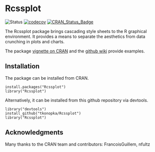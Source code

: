 # Rcssplot

![Status](https://travis-ci.org/tkonopka/Rcssplot.svg?branch=master)
[![codecov](https://codecov.io/gh/tkonopka/Rcssplot/branch/master/graph/badge.svg)](https://codecov.io/gh/tkonopka/Rcssplot)
[![CRAN_Status_Badge](http://www.r-pkg.org/badges/version/Rcssplot)](http://cran.r-project.org/package=Rcssplot)


The Rcssplot package brings cascading style sheets to the R graphical 
environment. It provides a means to separate the aesthetics from 
data crunching in plots and charts.

The package [vignette on CRAN](https://cran.r-project.org/web/packages/Rcssplot/vignettes/Rcssplot.pdf) and the [github wiki](http://github.com/tkonopka/Rcssplot/wiki) provide examples. 


## Installation

The package can be installed from CRAN.

```
install.packages("Rcssplot")
library("Rcssplot")
```

Alternatively, it can be installed from this github repository via devtools.

```
library("devtools")
install_github("tkonopka/Rcssplot")
library("Rcssplot")
```



## Acknowledgments

Many thanks to the CRAN team and contributors: FrancoisGuillem, nfultz

